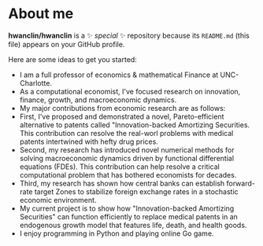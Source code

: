 # About me


**hwanclin/hwanclin** is a ✨ _special_ ✨ repository because its `README.md` (this file) appears on your GitHub profile.

Here are some ideas to get you started:

- I am a full professor of economics & mathematical Finance at UNC-Charlotte. 
- As a computational economist, I've focused research on innovation, finance, growth, and macroeconomic dynamics.
- My major contributions from economic research are as follows: 
- First, I've proposed and demonstrated a novel, Pareto-efficient alternative to patents called "Innovation-backed Amortizing Securities. This contribution can resolve the real-worl problems with medical patents intertwined with hefty drug prices.
- Second, my research has introduced novel numerical methods for solving macroeconomic dynamics driven by functional differential equations (FDEs). This contribution can help resolve a critical computational problem that has bothered economists for decades.
- Third, my research has shown how central banks can establish forward-rate target Zones to stabilize foreign exchange rates in a stochastic economic environment.
- My current project is to show how "Innovation-backed Amortizing Securities" can function efficiently to replace medical patents in an endogenous growth model that features life, death, and health goods.
- I enjoy programming in Python and playing online Go game.
  
  

